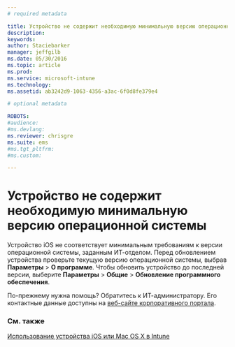 ```yaml
---
# required metadata

title: Устройство не содержит необходимую минимальную версию операционной системы | Microsoft Intune
description:
keywords:
author: Staciebarker
manager: jeffgilb
ms.date: 05/30/2016
ms.topic: article
ms.prod:
ms.service: microsoft-intune
ms.technology:
ms.assetid: ab3242d9-1063-4356-a3ac-6f0d8fe379e4

# optional metadata

ROBOTS:
#audience:
#ms.devlang:
ms.reviewer: chrisgre
ms.suite: ems
#ms.tgt_pltfrm:
#ms.custom:

---
```



# Устройство не содержит необходимую минимальную версию операционной системы

Устройство iOS не соответствует минимальным требованиям к версии операционной системы, заданным ИТ-отделом.  Перед обновлением устройства проверьте текущую версию операционной системы, выбрав **Параметры** &gt; **О программе**. Чтобы обновить устройство до последней версии, выберите **Параметры** &gt; **Общие** &gt; **Обновление программного обеспечения**.

По-прежнему нужна помощь? Обратитесь к ИТ-администратору. Его контактные данные доступны на [веб-сайте корпоративного портала](http://portal.manage.microsoft.com).

### См. также
[Использование устройства iOS или Mac OS X в Intune](using-your-ios-or-mac-os-x-device-with-intune.md)

<!--HONumber=Jun16_HO2-->


